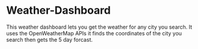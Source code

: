 # Weather-Dashboard
This weather dashboard lets you get the weather for any city you search. It uses the OpenWeatherMap APIs it finds the coordinates of the city you search then gets the 5 day forcast. 